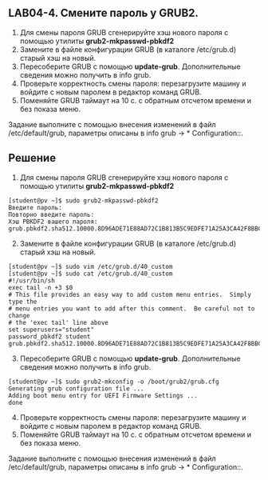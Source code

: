 ## LAB04-4. Смените пароль у GRUB2.

1. Для смены пароля GRUB сгенерируйте хэш нового пароля с помощью
утилиты **grub2-mkpasswd-pbkdf2** 
2. Замените в файле конфигурации GRUB (в
каталоге /etc/grub.d) старый хэш на новый. 
3. Пересоберите GRUB с помощью **update-grub**. 
Дополнительные сведения можно получить в info grub.
4. Проверьте корректность смены пароля: перезагрузите машину и войдите с новым паролем в редактор команд GRUB.
5. Поменяйте GRUB таймаут на 10 c. с обратным отсчетом времени и без показа меню.

Задание выполните с помощью внесения изменений в файл /etc/default/grub, параметры описаны в info grub → * Configuration::.

## Решение
1. Для смены пароля GRUB сгенерируйте хэш нового пароля с помощью
утилиты **grub2-mkpasswd-pbkdf2**

```console
[student@pv ~]$ sudo grub2-mkpasswd-pbkdf2
Введите пароль:
Повторно введите пароль:
Хэш PBKDF2 вашего пароля: grub.pbkdf2.sha512.10000.8D96ADE71E88AD72C1B813B5C9EDFE71A25A3CA42F8BBCB909319F3BB80DF11B2D553D3FB97B7F2A78FA616F48BE8624110D5741BBF5C9462579762658BB8BD8.292FCC22E8FF78B618272DC2C75034B4C8376C5A9BE6E2A36321AB6BA0C3B7D1A72D5F84531CE21F8FDF4944133AC6F13005315A0E7F1074843220E8E808538D
```

2. Замените в файле конфигурации GRUB (в
каталоге /etc/grub.d) старый хэш на новый. 

```console
[student@pv ~]$ sudo vim /etc/grub.d/40_custom
[student@pv ~]$ sudo cat /etc/grub.d/40_custom
#!/usr/bin/sh
exec tail -n +3 $0
# This file provides an easy way to add custom menu entries.  Simply type the
# menu entries you want to add after this comment.  Be careful not to change
# the 'exec tail' line above
set superusers="student"
password_pbkdf2 student grub.pbkdf2.sha512.10000.8D96ADE71E88AD72C1B813B5C9EDFE71A25A3CA42F8BBCB909319F3BB80DF11B2D553D3FB97B7F2A78FA616F48BE8624110D5741BBF5C9462579762658BB8BD8.292FCC22E8FF78B618272DC2C75034B4C8376C5A9BE6E2A36321AB6BA0C3B7D1A72D5F84531CE21F8FDF4944133AC6F13005315A0E7F1074843220E8E808538D
```

3. Пересоберите GRUB с помощью **update-grub**. 
Дополнительные сведения можно получить в info grub.

```console
[student@pv ~]$ sudo grub2-mkconfig -o /boot/grub2/grub.cfg
Generating grub configuration file ...
Adding boot menu entry for UEFI Firmware Settings ...
done
```

4. Проверьте корректность смены пароля: перезагрузите машину и войдите с новым паролем в редактор команд GRUB.
5. Поменяйте GRUB таймаут на 10 c. с обратным отсчетом времени и без показа меню.

Задание выполните с помощью внесения изменений в файл /etc/default/grub,
параметры описаны в info grub → * Configuration::.